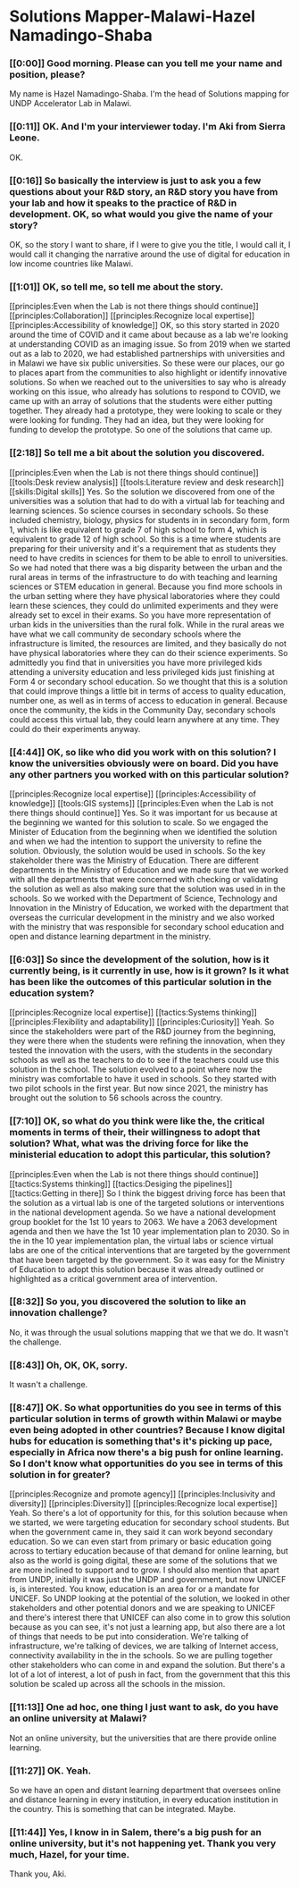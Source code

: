 # Solutions Mapper\-Malawi\-Hazel Namadingo\-Shaba

### [[0:00]] Good morning\. Please can you tell me your name and position, please?

My name is Hazel Namadingo\-Shaba\. I'm the head of Solutions mapping for UNDP Accelerator Lab in Malawi\.

### [[0:11]] OK\. And I'm your interviewer today\. I'm Aki from Sierra Leone\.

OK\.

### [[0:16]] So basically the interview is just to ask you a few questions about your R&D story, an R&D story you have from your lab and how it speaks to the practice of R&D in development\. OK, so what would you give the name of your story?

OK, so the story I want to share, if I were to give you the title, I would call it, I would call it changing the narrative around the use of digital for education in low income countries like Malawi\.

### [[1:01]] OK, so tell me, so tell me about the story\.

[[principles:Even when the Lab is not there things should continue]]
[[principles:Collaboration]]
[[principles:Recognize local expertise]]
[[principles:Accessibility of knowledge]]
OK, so this story started in 2020 around the time of COVID and it came about because as a lab we're looking at understanding COVID as an imaging issue\. So from 2019 when we started out as a lab to 2020, we had established partnerships with universities and in Malawi we have six public universities\. So these were our places, our go to places apart from the communities to also highlight or identify innovative solutions\. So when we reached out to the universities to say who is already working on this issue, who already has solutions to respond to COVID, we came up with an array of solutions that the students were either putting together\. They already had a prototype, they were looking to scale or they were looking for funding\. They had an idea, but they were looking for funding to develop the prototype\. So one of the solutions that came up\.


### [[2:18]] So tell me a bit about the solution you discovered\.

[[principles:Even when the Lab is not there things should continue]]
[[tools:Desk review analysis]]
[[tools:Literature review and desk research]]
[[skills:Digital skills]]
Yes\. So the solution we discovered from one of the universities was a solution that had to do with a virtual lab for teaching and learning sciences\. So science courses in secondary schools\. So these included chemistry, biology, physics for students in in secondary form, form 1, which is like equivalent to grade 7 of high school to form 4, which is equivalent to grade 12 of high school\. So this is a time where students are preparing for their university and it's a requirement that as students they need to have credits in sciences for them to be able to enroll to universities\. So we had noted that there was a big disparity between the urban and the rural areas in terms of the infrastructure to do with teaching and learning sciences or STEM education in general\. Because you find more schools in the urban setting where they have physical laboratories where they could learn these sciences, they could do unlimited experiments and they were already set to excel in their exams\. So you have more representation of urban kids in the universities than the rural folk\. While in the rural areas we have what we call community de secondary schools where the infrastructure is limited, the resources are limited, and they basically do not have physical laboratories where they can do their science experiments\. So admittedly you find that in universities you have more privileged kids attending a university education and less privileged kids just finishing at Form 4 or secondary school education\. So we thought that this is a solution that could improve things a little bit in terms of access to quality education, number one, as well as in terms of access to education in general\. Because once the community, the kids in the Community Day, secondary schools could access this virtual lab, they could learn anywhere at any time\. They could do their experiments anyway\.


### [[4:44]] OK, so like who did you work with on this solution?  I know the universities obviously were on board\. Did you have any other partners you worked with on this particular solution?

[[principles:Recognize local expertise]]
[[principles:Accessibility of knowledge]]
[[tools:GIS systems]]
[[principles:Even when the Lab is not there things should continue]]
Yes\. So it was important for us because at the beginning we wanted for this solution to scale\. So we engaged the Minister of Education from the beginning when we identified the solution and when we had the intention to support the university to refine the solution\. Obviously, the solution would be used in schools\. So the key stakeholder there was the Ministry of Education\. There are different departments in the Ministry of Education and we made sure that we worked with all the departments that were concerned with checking or validating the solution as well as also making sure that the solution was used in in the schools\. So we worked with the Department of Science, Technology and Innovation in the Ministry of Education, we worked with the department that overseas the curricular development in the ministry and we also worked with the ministry that was responsible for secondary school education and open and distance learning department in the ministry\.


### [[6:03]] So since the development of the solution, how is it currently being, is it currently in use, how is it grown? Is it what has been like the outcomes of this particular solution in the education system?

[[principles:Recognize local expertise]]
[[tactics:Systems thinking]]
[[principles:Flexibility and adaptability]]
[[principles:Curiosity]]
Yeah\. So since the stakeholders were part of the R&D journey from the beginning, they were there when the students were refining the innovation, when they tested the innovation with the users, with the students in the secondary schools as well as the teachers to do to see if the teachers could use this solution in the school\. The solution evolved to a point where now the ministry was comfortable to have it used in schools\. So they started with two pilot schools in the first year\. But now since 2021, the ministry has brought out the solution to 56 schools across the country\.


### [[7:10]] OK, so what do you think were like the, the critical moments in terms of their, their willingness to adopt that solution? What, what was the driving force for like the ministerial education to adopt this particular, this solution?

[[principles:Even when the Lab is not there things should continue]]
[[tactics:Systems thinking]]
[[tactics:Desiging the pipelines]]
[[tactics:Getting in there]]
So I think the biggest driving force has been that the solution as a virtual lab is one of the targeted solutions or interventions in the national development agenda\. So we have a national development group booklet for the 1st 10 years to 2063\. We have a 2063 development agenda and then we have the 1st 10 year implementation plan to 2030\. So in the in the 10 year implementation plan, the virtual labs or science virtual labs are one of the critical interventions that are targeted by the government that have been targeted by the government\. So it was easy for the Ministry of Education to adopt this solution because it was already outlined or highlighted as a critical government area of intervention\.


### [[8:32]] So you, you discovered the solution to like an innovation challenge?

No, it was through the usual solutions mapping that we that we do\. It wasn't the challenge\.

### [[8:43]] Oh, OK, OK, sorry\.

It wasn't a challenge\.

### [[8:47]] OK\. So what opportunities do you see in terms of this particular solution in terms of growth within Malawi or maybe even being adopted in other countries? Because I know digital hubs for education is something that's it's picking up pace, especially in Africa now there's a big push for online learning\. So I don't know what opportunities do you see in terms of this solution in for greater?

[[principles:Recognize and promote agency]]
[[principles:Inclusivity and diversity]]
[[principles:Diversity]]
[[principles:Recognize local expertise]]
Yeah\. So there's a lot of opportunity for this, for this solution because when we started, we were targeting education for secondary school students\. But when the government came in, they said it can work beyond secondary education\. So we can even start from primary or basic education going across to tertiary education because of that demand for online learning, but also as the world is going digital, these are some of the solutions that we are more inclined to support and to grow\. I should also mention that apart from UNDP, initially it was just the UNDP and government, but now UNICEF is, is interested\. You know, education is an area for or a mandate for UNICEF\. So UNDP looking at the potential of the solution, we looked in other stakeholders and other potential donors and we are speaking to UNICEF and there's interest there that UNICEF can also come in to grow this solution because as you can see, it's not just a learning app, but also there are a lot of things that needs to be put into consideration\. We're talking of infrastructure, we're talking of devices, we are talking of Internet access, connectivity availability in the in the schools\. So we are pulling together other stakeholders who can come in and expand the solution\. But there's a lot of a lot of interest, a lot of push in fact, from the government that this this solution be scaled up across all the schools in the mission\.


### [[11:13]] One ad hoc, one thing I just want to ask, do you have an online university at Malawi?

Not an online university, but the universities that are there provide online learning\.

### [[11:27]] OK\. Yeah\.

So we have an open and distant learning department that oversees online and distance learning in every institution, in every education institution in the country\. This is something that can be integrated\. Maybe\.

### [[11:44]] Yes, I know in in Salem, there's a big push for an online university, but it's not happening yet\. Thank you very much, Hazel, for your time\.

Thank you, Aki\.

